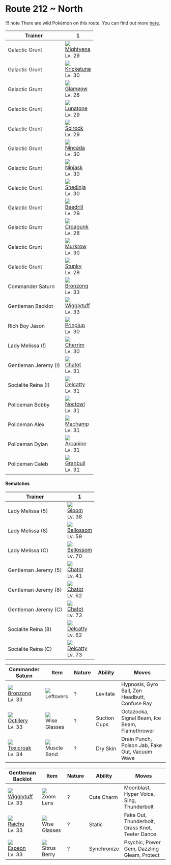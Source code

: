 # Route 212 ~ North

!!! note
    There are wild Pokémon on this route. You can find out more [here](/wild_pokemon/route_212__north/).


Trainer              | 1                                    
---                  | ---                                  
Galactic Grunt       | ![][262]<br> [Mightyena]<br> Lv. 29  | ![][024]<br> [Arbok]<br> Lv. 29      
Galactic Grunt       | ![][402]<br> [Kricketune]<br> Lv. 30 
Galactic Grunt       | ![][431]<br> [Glameow]<br> Lv. 28    | ![][109]<br> [Koffing]<br> Lv. 28    | ![][269]<br> [Dustox]<br> Lv. 28     
Galactic Grunt       | ![][337]<br> [Lunatone]<br> Lv. 29   | ![][338]<br> [Solrock]<br> Lv. 29    
Galactic Grunt       | ![][338]<br> [Solrock]<br> Lv. 29    | ![][337]<br> [Lunatone]<br> Lv. 29   
Galactic Grunt       | ![][290]<br> [Nincada]<br> Lv. 30    
Galactic Grunt       | ![][291]<br> [Ninjask]<br> Lv. 30    
Galactic Grunt       | ![][292]<br> [Shedinja]<br> Lv. 30   
Galactic Grunt       | ![][015]<br> [Beedrill]<br> Lv. 29   | ![][042]<br> [Golbat]<br> Lv. 29     
Galactic Grunt       | ![][453]<br> [Croagunk]<br> Lv. 28   | ![][336]<br> [Seviper]<br> Lv. 28    | ![][012]<br> [Butterfree]<br> Lv. 28 
Galactic Grunt       | ![][198]<br> [Murkrow]<br> Lv. 30    
Galactic Grunt       | ![][434]<br> [Stunky]<br> Lv. 28     | ![][048]<br> [Venonat]<br> Lv. 28    | ![][024]<br> [Arbok]<br> Lv. 28      
Commander Saturn     | ![][437]<br> [Bronzong]<br> Lv. 33   | ![][224]<br> [Octillery]<br> Lv. 33  | ![][454]<br> [Toxicroak]<br> Lv. 34  
Gentleman Backlot    | ![][040]<br> [Wigglytuff]<br> Lv. 33 | ![][026]<br> [Raichu]<br> Lv. 33     | ![][196]<br> [Espeon]<br> Lv. 33     
Rich Boy Jason       | ![][394]<br> [Prinplup]<br> Lv. 30   | ![][184]<br> [Azumarill]<br> Lv. 30  
Lady Melissa (!)     | ![][421]<br> [Cherrim]<br> Lv. 30    | ![][189]<br> [Jumpluff]<br> Lv. 30   
Gentleman Jeremy (!) | ![][441]<br> [Chatot]<br> Lv. 31     
Socialite Reina (!)  | ![][301]<br> [Delcatty]<br> Lv. 31   
Policeman Bobby      | ![][164]<br> [Noctowl]<br> Lv. 31    
Policeman Alex       | ![][068]<br> [Machamp]<br> Lv. 31    
Policeman Dylan      | ![][059]<br> [Arcanine]<br> Lv. 31   
Policeman Caleb      | ![][210]<br> [Granbull]<br> Lv. 31   

#### Rematches

Trainer              | 1                                   
---                  | ---                                 
Lady Melissa (5)     | ![][044]<br> [Gloom]<br> Lv. 38     | ![][421]<br> [Cherrim]<br> Lv. 38   | ![][189]<br> [Jumpluff]<br> Lv. 38  
Lady Melissa (8)     | ![][182]<br> [Bellossom]<br> Lv. 59 | ![][421]<br> [Cherrim]<br> Lv. 59   | ![][189]<br> [Jumpluff]<br> Lv. 59  
Lady Melissa (C)     | ![][182]<br> [Bellossom]<br> Lv. 70 | ![][421]<br> [Cherrim]<br> Lv. 70   | ![][189]<br> [Jumpluff]<br> Lv. 70  
Gentleman Jeremy (5) | ![][441]<br> [Chatot]<br> Lv. 41    
Gentleman Jeremy (8) | ![][441]<br> [Chatot]<br> Lv. 62    
Gentleman Jeremy (C) | ![][441]<br> [Chatot]<br> Lv. 73    
Socialite Reina (8)  | ![][301]<br> [Delcatty]<br> Lv. 62  
Socialite Reina (C)  | ![][301]<br> [Delcatty]<br> Lv. 73  

Commander Saturn                    | Item                               | Nature | Ability      | Moves                                         
---                                 | ---                                | --- | ---          | ---                                           
![][437]<br> [Bronzong]<br> Lv. 33  | ![][leftovers]<br> Leftovers       | ? | Levitate     | Hypnosis, Gyro Ball, Zen Headbutt, Confuse Ray
![][224]<br> [Octillery]<br> Lv. 33 | ![][wise-glasses]<br> Wise Glasses | ? | Suction Cups | Octazooka, Signal Beam, Ice Beam, Flamethrower
![][454]<br> [Toxicroak]<br> Lv. 34 | ![][muscle-band]<br> Muscle Band   | ? | Dry Skin     | Drain Punch, Poison Jab, Fake Out, Vacuum Wave

Gentleman Backlot                    | Item                               | Nature | Ability     | Moves                                          
---                                  | ---                                | --- | ---         | ---                                            
![][040]<br> [Wigglytuff]<br> Lv. 33 | ![][zoom-lens]<br> Zoom Lens       | ? | Cute Charm  | Moonblast, Hyper Voice, Sing, Thunderbolt      
![][026]<br> [Raichu]<br> Lv. 33     | ![][wise-glasses]<br> Wise Glasses | ? | Static      | Fake Out, Thunderbolt, Grass Knot, Teeter Dance
![][196]<br> [Espeon]<br> Lv. 33     | ![][sitrus-berry]<br> Sitrus Berry | ? | Synchronize | Psychic, Power Gem, Dazzling Gleam, Protect    


[Butterfree]: /pokemon_changes/012/
[Beedrill]: /pokemon_changes/015/
[Arbok]: /pokemon_changes/024/
[Raichu]: /pokemon_changes/026/
[Wigglytuff]: /pokemon_changes/040/
[Golbat]: /pokemon_changes/042/
[Gloom]: /pokemon_changes/044/
[Venonat]: /pokemon_changes/048/
[Arcanine]: /pokemon_changes/059/
[Machamp]: /pokemon_changes/068/
[Koffing]: /pokemon_changes/109/
[Noctowl]: /pokemon_changes/164/
[Bellossom]: /pokemon_changes/182/
[Azumarill]: /pokemon_changes/184/
[Jumpluff]: /pokemon_changes/189/
[Espeon]: /pokemon_changes/196/
[Murkrow]: /pokemon_changes/198/
[Granbull]: /pokemon_changes/210/
[Octillery]: /pokemon_changes/224/
[Mightyena]: /pokemon_changes/262/
[Dustox]: /pokemon_changes/269/
[Nincada]: /pokemon_changes/290/
[Ninjask]: /pokemon_changes/291/
[Shedinja]: /pokemon_changes/292/
[Delcatty]: /pokemon_changes/301/
[Seviper]: /pokemon_changes/336/
[Lunatone]: /pokemon_changes/337/
[Solrock]: /pokemon_changes/338/
[Prinplup]: /pokemon_changes/394/
[Kricketune]: /pokemon_changes/402/
[Cherrim]: /pokemon_changes/421/
[Glameow]: /pokemon_changes/431/
[Stunky]: /pokemon_changes/434/
[Bronzong]: /pokemon_changes/437/
[Chatot]: /pokemon_changes/441/
[Croagunk]: /pokemon_changes/453/
[Toxicroak]: /pokemon_changes/454/
[leftovers]: /img/items/leftovers.png
[muscle-band]: /img/items/muscle-band.png
[sitrus-berry]: /img/items/sitrus-berry.png
[wise-glasses]: /img/items/wise-glasses.png
[zoom-lens]: /img/items/zoom-lens.png
[012]: /img/pokemon/012.png
[015]: /img/pokemon/015.png
[024]: /img/pokemon/024.png
[026]: /img/pokemon/026.png
[040]: /img/pokemon/040.png
[042]: /img/pokemon/042.png
[044]: /img/pokemon/044.png
[048]: /img/pokemon/048.png
[059]: /img/pokemon/059.png
[068]: /img/pokemon/068.png
[109]: /img/pokemon/109.png
[164]: /img/pokemon/164.png
[182]: /img/pokemon/182.png
[184]: /img/pokemon/184.png
[189]: /img/pokemon/189.png
[196]: /img/pokemon/196.png
[198]: /img/pokemon/198.png
[210]: /img/pokemon/210.png
[224]: /img/pokemon/224.png
[262]: /img/pokemon/262.png
[269]: /img/pokemon/269.png
[290]: /img/pokemon/290.png
[291]: /img/pokemon/291.png
[292]: /img/pokemon/292.png
[301]: /img/pokemon/301.png
[336]: /img/pokemon/336.png
[337]: /img/pokemon/337.png
[338]: /img/pokemon/338.png
[394]: /img/pokemon/394.png
[402]: /img/pokemon/402.png
[421]: /img/pokemon/421.png
[431]: /img/pokemon/431.png
[434]: /img/pokemon/434.png
[437]: /img/pokemon/437.png
[441]: /img/pokemon/441.png
[453]: /img/pokemon/453.png
[454]: /img/pokemon/454.png
